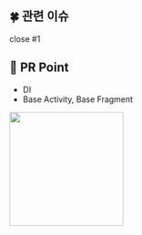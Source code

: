 ## 🍀 관련 이슈

close #1

## 🐸 PR Point

- DI
- Base Activity, Base Fragment

  

<img src = "..." width = 200>